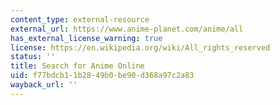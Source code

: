 ```yaml
---
content_type: external-resource
external_url: https://www.anime-planet.com/anime/all
has_external_license_warning: true
license: https://en.wikipedia.org/wiki/All_rights_reserved
status: ''
title: Search for Anime Online
uid: f77bdcb1-1b28-49b0-be90-d368a97c2a83
wayback_url: ''
---
```

